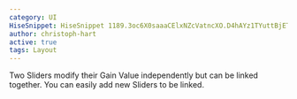 ```yaml
---
category: UI
HiseSnippet: HiseSnippet 1189.3oc6X0saaaCElxNZcVatncXO.D4hAYz1TYuttBjETW6jTDzlDu4trMTTTPKQYSXJRCIpN6UjGjd2tYOD6t7nrGg8FjwejhkSbbrA1JV.BuHHjmyG424vy4vibmXtONIgGCrp7pIiv.qO2t6DlXP6AHBCr21.qOwtGEM.zZxHTRBN.XYU94JYVUVCnG+8SagnHlOd5R.vQbhO9kjHhX5pcZ9BBktKJ.+JRTAseTy874r1bJOUxix1dfQH+gn93CPJ0JYKIwNADAOtq.IvI.q0ZwClzc.+WYF8OhjP5QwpI0AckajY4c4z.EiUqBZOfPC5jauI.4tzYp0W1X8eo89j.xYqO0KbGs.3TDE8GVkVD8pe0zyadzyp.8VyPu6Z20OlLRLUhhael8dLANNDIuBJRKitfR+QY61boFLwFQng3cikSNCg6i87tOrdCuZaV0opSLtOjn+O4URh.9NTLLbLbK3qeib0vwu16MxI5PjM5iE6DFh8Etq2kDMhhgp.i0qYTr9UoXi0qctCpmf8RBanDWNekHayiFwYxItq2JUH3r5W.2PFuWRNG0SLzb96xKjJX1Cip0Wrp4zLee2HQoBSDyosQTZOYnpqRV6VE2xEqUUGBiRXXXXJyWP3LnQlquAx8klEMEWqpy6q5.kCJ2GQgj.0Mg9H1fvBviOLLGgZWUJZ9KID5l4LUVzQpMysFbqsfd0fO7gvLlk.YbATRjg3.CvriSMjWgxySaHOSHhI8REXWublsoVuiMpioIX3E2.dLzkHIr2lPB76x3MEy5KFHW4d2q1TcK.K+ruzSdVUMNbi1F6rHA0jrHUUCmiOysyYGvE3CYt0bduSEmicNujvv4IJy+QwwySpp5V7Bf4xRi5giyMnL8jI4yVEwd4ph3ahbKnHmsGiHNbDlcYk9.Yg6xpLkyHk7+D5ZL2NqFSWJI.GCHxRI2xVmy.z7Mqt8ec5oO3DvRCtwJ.1jlqAWwNKmeF3lwOt21HARUnLyZjV3HbrfnbdVaiem7EHSYyJ1aiSFJ3izlaV1Mvx4JM3wSOvFMmLcxW0LhDDPwc3ID0caA0NIQfG0k7a4b82+vG9ymFU78xe4jHz3hVRRZXHQthsMLnEHhGjQYeROLUcWszLtQQFi+WjwKlhmydJxX6k3ps.3mTfym78ME3wBUGHpBYx9Gtv6gxWk4AoTjX1mpUutjIPYpEeST8tGS5BlTr+kU38aukt8hkkt20tCQ3OX97szb3qLh++Z9l0MTUayy1SI6Z169yeDZ8oTAtbqy5KU25vyyoRU6B8RbYsmpKzrMlhlw+8Sj.wfBg2MmSCrVkm0vJubF1Uzl4hCDTDGdsIv8Kr0N1qSDVewe8gv2wtC5+CAD+.OUPX82GIaFS8HvAoQckeqlOVRUFS18mbMqRpB+l4dp4JB0EyBzSNUNxDVWM2JSX8bgfkHi+1Ey3abSJ+Mo72jxecNk+iwYDg7i4uM6ijUolepdEocyz+3RUr2WMGd1GXn7MxVkIu02W0tyCjdm4inwJi3qWYDOZkQ7MqLhGuxH91UFwSV.B0uq1yRE7HS7tbgN6n+vNKqcXHYjqNzG7OD.yhd.
author: christoph-hart
active: true
tags: Layout
---
```

Two Sliders modify their Gain Value independently but can be linked together. You can easily add new Sliders to be linked.